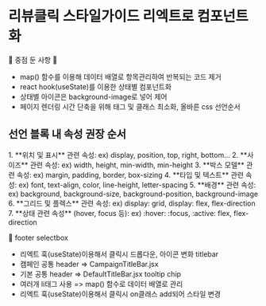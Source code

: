 <h1> 리뷰클릭 스타일가이드 리엑트로 컴포넌트화 </h1>


🔧 중점 둔 사항 🔧 
- map() 함수를 이용해 데이터 배열로 항목관리하여 반복되는 코드 제거
- react hook(useState)를 이용한 상태별 컴포넌트화
- 상태별 아이콘은 background-image로 넣어 제어
- 페이지 렌더링 시간 단축을 위해 태그 및 클래스 최소화, 올바른 css 선언순서

<h2>선언 블록 내 속성 권장 순서</h2>
1. **위치 및 표시** 관련 속성: 
ex) display, position, top, right, bottom...
2. **사이즈** 관련 속성: 
ex) width, height, min-width, min-height
3. **박스 모델** 관련 속성: 
ex) margin, padding, border, box-sizing
4. **타입 및 텍스트** 관련 속성: 
ex) font, text-align, color, line-height, letter-spacing
5. **배경** 관련 속성:  
ex) background, background-size, background-position, background-image
6. **그리드 및 플렉스** 관련 속성: 
ex) display: grid, display: flex, flex-direction 
7. **상태 관련 속성** (hover, focus 등):
ex) :hover: :focus, :active: flex, flex-direction 



🔧 
footer 
selectbox 
- 리엑트 훅(useState)이용해서 클릭시 드롭다운, 아이콘 변화
titlebar
- 캠페인 공통 header => CampaignTitleBar.jsx
- 기본 공통 header => DefaultTitleBar.jsx
tooltip 
chip 
- 여러개 li태그 사용 => map() 함수로 데이터 배열로 관리
- 리엑트 훅(useState)이용해서 클릭시 on클래스 add되어 스타일 변경







